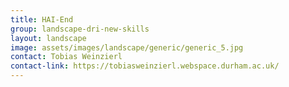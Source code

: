 ```yaml
---
title: HAI‑End
group: landscape-dri-new-skills
layout: landscape
image: assets/images/landscape/generic/generic_5.jpg
contact: Tobias Weinzierl
contact-link: https://tobiasweinzierl.webspace.durham.ac.uk/
---
```

